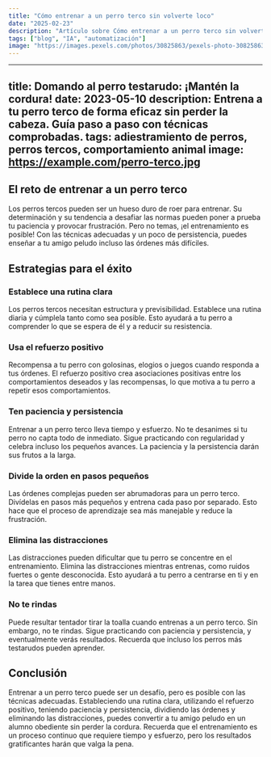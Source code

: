 ```yaml
---
title: "Cómo entrenar a un perro terco sin volverte loco"
date: "2025-02-23"
description: "Artículo sobre Cómo entrenar a un perro terco sin volverte loco"
tags: ["blog", "IA", "automatización"]
image: "https://images.pexels.com/photos/30825863/pexels-photo-30825863.jpeg?auto=compress&cs=tinysrgb&h=350"
---
```


---
title: Domando al perro testarudo: ¡Mantén la cordura!
date: 2023-05-10
description: Entrena a tu perro terco de forma eficaz sin perder la cabeza. Guía paso a paso con técnicas comprobadas.
tags: adiestramiento de perros, perros tercos, comportamiento animal
image: https://example.com/perro-terco.jpg
---

## El reto de entrenar a un perro terco

Los perros tercos pueden ser un hueso duro de roer para entrenar. Su determinación y su tendencia a desafiar las normas pueden poner a prueba tu paciencia y provocar frustración. Pero no temas, ¡el entrenamiento es posible! Con las técnicas adecuadas y un poco de persistencia, puedes enseñar a tu amigo peludo incluso las órdenes más difíciles.

## Estrategias para el éxito

### Establece una rutina clara

Los perros tercos necesitan estructura y previsibilidad. Establece una rutina diaria y cúmplela tanto como sea posible. Esto ayudará a tu perro a comprender lo que se espera de él y a reducir su resistencia.

### Usa el refuerzo positivo

Recompensa a tu perro con golosinas, elogios o juegos cuando responda a tus órdenes. El refuerzo positivo crea asociaciones positivas entre los comportamientos deseados y las recompensas, lo que motiva a tu perro a repetir esos comportamientos.

### Ten paciencia y persistencia

Entrenar a un perro terco lleva tiempo y esfuerzo. No te desanimes si tu perro no capta todo de inmediato. Sigue practicando con regularidad y celebra incluso los pequeños avances. La paciencia y la persistencia darán sus frutos a la larga.

### Divide la orden en pasos pequeños

Las órdenes complejas pueden ser abrumadoras para un perro terco. Divídelas en pasos más pequeños y entrena cada paso por separado. Esto hace que el proceso de aprendizaje sea más manejable y reduce la frustración.

### Elimina las distracciones

Las distracciones pueden dificultar que tu perro se concentre en el entrenamiento. Elimina las distracciones mientras entrenas, como ruidos fuertes o gente desconocida. Esto ayudará a tu perro a centrarse en ti y en la tarea que tienes entre manos.

### No te rindas

Puede resultar tentador tirar la toalla cuando entrenas a un perro terco. Sin embargo, no te rindas. Sigue practicando con paciencia y persistencia, y eventualmente verás resultados. Recuerda que incluso los perros más testarudos pueden aprender.

## Conclusión

Entrenar a un perro terco puede ser un desafío, pero es posible con las técnicas adecuadas. Estableciendo una rutina clara, utilizando el refuerzo positivo, teniendo paciencia y persistencia, dividiendo las órdenes y eliminando las distracciones, puedes convertir a tu amigo peludo en un alumno obediente sin perder la cordura. Recuerda que el entrenamiento es un proceso continuo que requiere tiempo y esfuerzo, pero los resultados gratificantes harán que valga la pena.